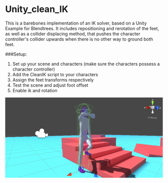 # Unity_clean_IK
This is a barebones implementation of an IK solver, based on a Unity Example for Blendtrees. It includes repositioning and rerotation of the feet, as well as a collider displacing method, that pushes the character controller's collider upwards when there is no other way to ground both feet. 

###Setup:
1. Set up your scene and characters (make sure the characters possess a character controller)
2. Add the CleanIK script to your characters
3. Assign the feet transforms respectively
4. Test the scene and adjust foot offset
5. Enable ik and rotation

![Alt text](gitPreview.png?raw=true "Clean IK Preview")
